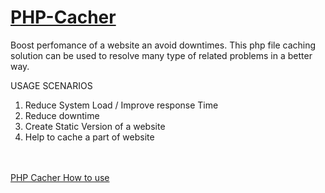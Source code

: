 <a href="http://www.techzonemind.com/php-cacher-improve-performance-webpages/">PHP-Cacher</a>
==========

Boost perfomance of a website an avoid downtimes. This php file caching solution can be used to resolve many type of related problems in a better way.

USAGE SCENARIOS

1. Reduce System Load / Improve response Time</br>
2. Reduce downtime</br>
3. Create Static Version of a website</br>
4. Help to cache a part of website</br>
</br></br>

<a href="http://www.techzonemind.com/php-cacher-improve-performance-webpages/">PHP Cacher How to use</a>
